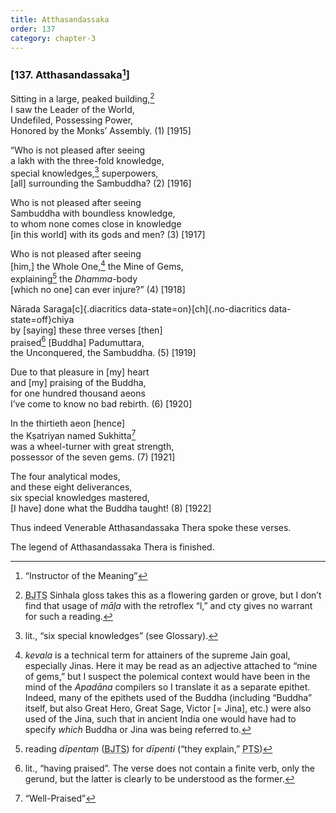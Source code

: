 ```yaml
---
title: Atthasandassaka
order: 137
category: chapter-3
---
```


### \[137. Atthasandassaka[^1]\]

Sitting in a large, peaked building,[^2]  
I saw the Leader of the World,  
Undefiled, Possessing Power,  
Honored by the Monks’ Assembly. (1) \[1915\]

“Who is not pleased after seeing  
a lakh with the three-fold knowledge,  
special knowledges,[^3] superpowers,  
\[all\] surrounding the Sambuddha? (2) \[1916\]

Who is not pleased after seeing  
Sambuddha with boundless knowledge,  
to whom none comes close in knowledge  
\[in this world\] with its gods and men? (3) \[1917\]

Who is not pleased after seeing  
\[him,\] the Whole One,[^4] the Mine of Gems,  
explaining[^5] the *Dhamma*-body  
\[which no one\] can ever injure?” (4) \[1918\]

Nārada Saraga[c]{.diacritics data-state=on}[ch]{.no-diacritics data-state=off}chiya  
by \[saying\] these three verses \[then\]  
praised[^6] \[Buddha\] Padumuttara,  
the Unconquered, the Sambuddha. (5) \[1919\]

Due to that pleasure in \[my\] heart  
and \[my\] praising of the Buddha,  
for one hundred thousand aeons  
I’ve come to know no bad rebirth. (6) \[1920\]

In the thirtieth aeon \[hence\]  
the Kṣatriyan named Sukhitta[^7]  
was a wheel-turner with great strength,  
possessor of the seven gems. (7) \[1921\]

The four analytical modes,  
and these eight deliverances,  
six special knowledges mastered,  
\[I have\] done what the Buddha taught! (8) \[1922\]

Thus indeed Venerable Atthasandassaka Thera spoke these verses.

The legend of Atthasandassaka Thera is finished.

[^1]: “Instructor of the Meaning”

[^2]: <abbr title="Buddha Jayanthi Tripitaka Series">BJTS</abbr> Sinhala gloss takes this as a flowering garden or grove, but I don’t find that usage of *māḷa* with the retroflex “l,” and cty gives no warrant for such a reading.

[^3]: lit., “six special knowledges” (see Glossary).

[^4]: *kevala* is a technical term for attainers of the supreme Jain goal, especially Jinas. Here it may be read as an adjective attached to “mine of gems,” but I suspect the polemical context would have been in the mind of the *Apadāna* compilers so I translate it as a separate epithet. Indeed, many of the epithets used of the Buddha (including “Buddha” itself, but also Great Hero, Great Sage, Victor \[= Jina\], etc.) were also used of the Jina, such that in ancient India one would have had to specify *which* Buddha or Jina was being referred to.

[^5]: reading *dīpentaṃ* (<abbr title="Buddha Jayanthi Tripitaka Series">BJTS</abbr>) for *dīpenti* (“they explain,” <abbr title="Pali Text Society">PTS</abbr>)

[^6]: lit., “having praised”. The verse does not contain a finite verb, only the gerund, but the latter is clearly to be understood as the former.

[^7]: “Well-Praised”
